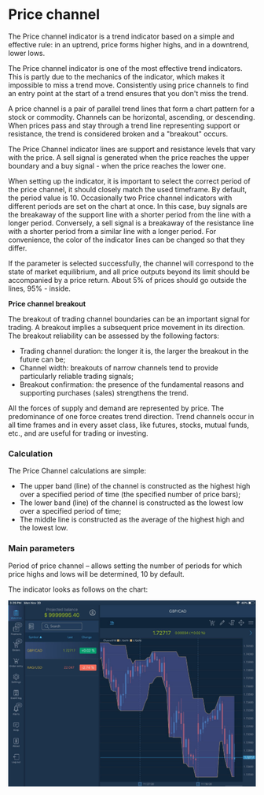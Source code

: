 # Price channel

The Price channel indicator is a trend indicator based on a simple and effective rule: in an uptrend, price forms higher highs, and in a downtrend, lower lows.

The Price channel indicator is one of the most effective trend indicators. This is partly due to the mechanics of the indicator, which makes it impossible to miss a trend move. Consistently using price channels to find an entry point at the start of a trend ensures that you don't miss the trend.

A price channel is a pair of parallel trend lines that form a chart pattern for a stock or commodity. Channels can be horizontal, ascending, or descending. When prices pass and stay through a trend line representing support or resistance, the trend is considered broken and a "breakout" occurs.

The Price Channel indicator lines are support and resistance levels that vary with the price. A sell signal is generated when the price reaches the upper boundary and a buy signal - when the price reaches the lower one.

When setting up the indicator, it is important to select the correct period of the price channel, it should closely match the used timeframe. By default, the period value is 10. Occasionally two Price channel indicators with different periods are set on the chart at once. In this case, buy signals are the breakaway of the support line with a shorter period from the line with a longer period. Conversely, a sell signal is a breakaway of the resistance line with a shorter period from a similar line with a longer period. For convenience, the color of the indicator lines can be changed so that they differ.

If the parameter is selected successfully, the channel will correspond to the state of market equilibrium, and all price outputs beyond its limit should be accompanied by a price return. About 5% of prices should go outside the lines, 95% - inside.

**Price channel breakout**

The breakout of trading channel boundaries can be an important signal for trading. A breakout implies a subsequent price movement in its direction. The breakout reliability can be assessed by the following factors:

* Trading channel duration: the longer it is, the larger the breakout in the future can be;
* Channel width: breakouts of narrow channels tend to provide particularly reliable trading signals;
* Breakout confirmation: the presence of the fundamental reasons and supporting purchases \(sales\) strengthens the trend.

All the forces of supply and demand are represented by price. The predominance of one force creates trend direction. Trend channels occur in all time frames and in every asset class, like futures, stocks, mutual funds, etc., and are useful for trading or investing. 

### Calculation

The Price Channel calculations are simple:

* The upper band \(line\) of the channel is constructed as the highest high over a specified period of time \(the specified number of price bars\);
*  The lower band \(line\) of the channel is constructed as the lowest low over a specified period of time;
*  The middle line is constructed as the average of the highest high and the lowest low.

### Main parameters

Period of price channel – allows setting the number of periods for which price highs and lows will be determined, 10 by default.

The indicator looks as follows on the chart:

![](../../../../../.gitbook/assets/channel%20%283%29.jpg)

